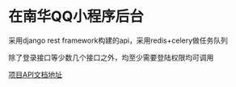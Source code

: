# 在南华QQ小程序后台

采用django rest framework构建的api，采用redis+celery做任务队列

除了登录接口等少数几个接口之外，均至少需要登陆权限均可调用

[项目API文档地址](https://www.showdoc.cc/dreamcoin)